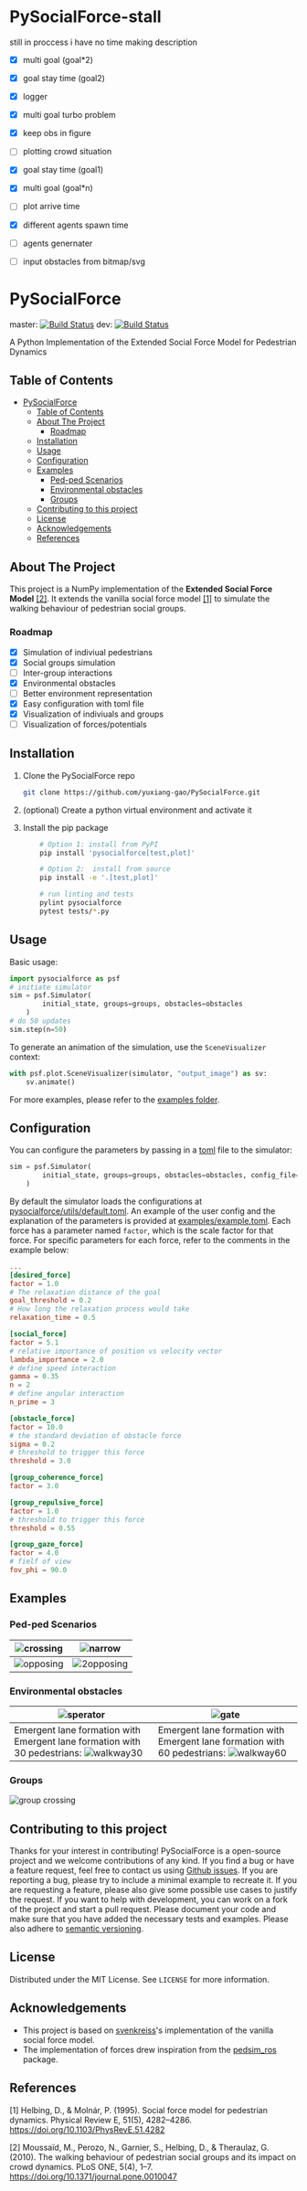 # PySocialForce-stall
still in proccess
i have no time making description
- [x] multi goal (goal*2)
- [x] goal stay time (goal2)
- [x] logger
- [x] multi goal turbo problem
- [x] keep obs in figure
- [ ] plotting crowd situation
- [x] goal stay time (goal1)
- [x] multi goal (goal*n)
- [ ] plot arrive time
- [x] different agents spawn time
- [ ] agents genernater
- [ ] input obstacles from bitmap/svg 


# PySocialForce

master: [![Build Status](https://travis-ci.com/yuxiang-gao/PySocialForce.svg?branch=master)](https://travis-ci.com/yuxiang-gao/PySocialForce)
dev: [![Build Status](https://travis-ci.com/yuxiang-gao/PySocialForce.svg?branch=dev)](https://travis-ci.com/yuxiang-gao/PySocialForce)

A Python Implementation of the Extended Social Force Model for Pedestrian Dynamics

## Table of Contents

- [PySocialForce](#pysocialforce)
  - [Table of Contents](#table-of-contents)
  - [About The Project](#about-the-project)
    - [Roadmap](#roadmap)
  - [Installation](#installation)
  - [Usage](#usage)
  - [Configuration](#configuration)
  - [Examples](#examples)
    - [Ped-ped Scenarios](#ped-ped-scenarios)
    - [Environmental obstacles](#environmental-obstacles)
    - [Groups](#groups)
  - [Contributing to this project](#contributing-to-this-project)
  - [License](#license)
  - [Acknowledgements](#acknowledgements)
  - [References](#references)

## About The Project

This project is a NumPy implementation of the **Extended Social Force Model** [[2]](#2).
It extends the vanilla social force model [[1]](#1) to simulate the walking behaviour of pedestrian social groups.

### Roadmap

- [x] Simulation of indiviual pedestrians
- [x] Social groups simulation
- [ ] Inter-group interactions
- [x] Environmental obstacles
- [ ] Better environment representation
- [x] Easy configuration with toml file
- [x] Visualization of indiviuals and groups
- [ ] Visualization of forces/potentials

## Installation

1. Clone the PySocialForce repo

    ```sh
    git clone https://github.com/yuxiang-gao/PySocialForce.git
    ```

2. (optional) Create a python virtual environment and activate it
3. Install the pip package

    ```sh
        # Option 1: install from PyPI
        pip install 'pysocialforce[test,plot]'

        # Option 2:  install from source
        pip install -e '.[test,plot]'

        # run linting and tests
        pylint pysocialforce
        pytest tests/*.py
    ```

## Usage

Basic usage:

```python
import pysocialforce as psf
# initiate simulator
sim = psf.Simulator(
        initial_state, groups=groups, obstacles=obstacles
    )
# do 50 updates
sim.step(n=50)
```

To generate an animation of the simulation, use the `SceneVisualizer` context:

```python
with psf.plot.SceneVisualizer(simulator, "output_image") as sv:
    sv.animate()
```
For more examples, please refer to the [examples folder](examples).

## Configuration
You can configure the parameters by passing in a [toml](https://github.com/toml-lang/toml) file to the simulator:
```Python
sim = psf.Simulator(
        initial_state, groups=groups, obstacles=obstacles, config_file="user_config.toml"
    )
```

By default the simulator loads the configurations at [pysocialforce/utils/default.toml](pysocialforce/utils/default.toml).
An example of the user config and the explanation of the parameters is provided at [examples/example.toml](examples/example.toml).
Each force has a parameter named `factor`, which is the scale factor for that force. For specific parameters for each force, refer to the comments in the example below:
```Toml
...
[desired_force]
factor = 1.0
# The relaxation distance of the goal
goal_threshold = 0.2
# How long the relaxation process would take
relaxation_time = 0.5

[social_force]
factor = 5.1
# relative importance of position vs velocity vector
lambda_importance = 2.0
# define speed interaction
gamma = 0.35
n = 2
# define angular interaction
n_prime = 3

[obstacle_force]
factor = 10.0
# the standard deviation of obstacle force
sigma = 0.2
# threshold to trigger this force
threshold = 3.0

[group_coherence_force]
factor = 3.0

[group_repulsive_force]
factor = 1.0
# threshold to trigger this force
threshold = 0.55

[group_gaze_force]
factor = 4.0
# fielf of view
fov_phi = 90.0
```

## Examples

### Ped-ped Scenarios

| ![crossing](images/crossing.png)          | ![narrow](images/narrow_crossing.png) |
| ----------------------------------------- | ------------------------------------- |
| ![opposing](image/../images/opposing.png) | ![2opposing](images/2opposing.png)    |

### Environmental obstacles

| ![sperator](images/separator.gif)                                                                             | ![gate](images/gate.gif)                                                                                       |
| ------------------------------------------------------------------------------------------------------------- | -------------------------------------------------------------------------------------------------------------- |
| Emergent lane formation with Emergent lane formation with 30 pedestrians: ![walkway30](images/walkway_30.gif) | Emergent lane formation with Emergent lane formation with 60 pedestrians:  ![walkway60](images/walkway_60.gif) |

### Groups

![group crossing](images/group_crossing.gif)

## Contributing to this project
Thanks for your interest in contributing! PySocialForce is a open-source project and we welcome contributions of any kind.
If you find a bug or have a feature request, feel free to contact us using [Github issues](https://github.com/yuxiang-gao/PySocialForce/issues). If you are reporting a bug, please try to include a minimal example to recreate it. If you are requesting a feature, please also give some possible use cases to justify the request.
If you want to help with development, you can work on a fork of the project and start a pull request. Please document your code and make sure that you have added the necessary tests and examples. Please also adhere to [semantic versioning](https://semver.org).

## License

Distributed under the MIT License. See `LICENSE` for more information.

## Acknowledgements

- This project is based on [svenkreiss](https://github.com/svenkreiss)'s implementation of the vanilla social force model.
- The implementation of forces drew inspiration from the [pedsim_ros][pedsim_ros] package.

## References

<a id="1">[1]</a> Helbing, D., & Molnár, P. (1995). Social force model for pedestrian dynamics. Physical Review E, 51(5), 4282–4286. <https://doi.org/10.1103/PhysRevE.51.4282>

<a id="2">[2]</a> Moussaïd, M., Perozo, N., Garnier, S., Helbing, D., & Theraulaz, G. (2010). The walking behaviour of pedestrian social groups and its impact on crowd dynamics. PLoS ONE, 5(4), 1–7. <https://doi.org/10.1371/journal.pone.0010047>

[socialforce]: https://github.com/svenkreiss/socialforce

[pedsim_ros]: https://github.com/srl-freiburg/pedsim_ros
